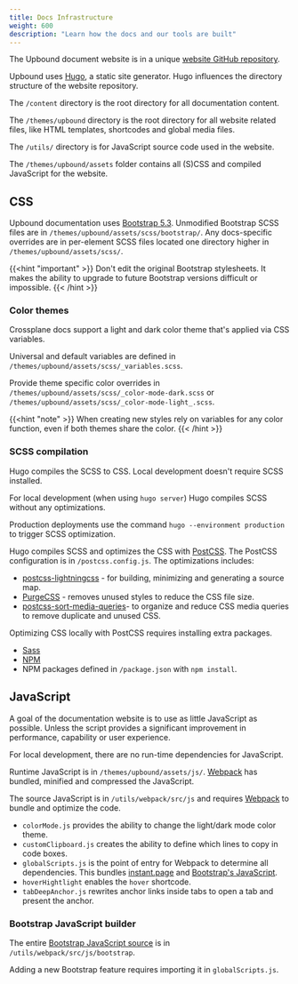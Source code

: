 ```yaml
---
title: Docs Infrastructure
weight: 600
description: "Learn how the docs and our tools are built"
---
```


The Upbound document website is in a unique 
[website GitHub repository](https://github.com/crossplane/docs).

Upbound uses [Hugo](https://gohugo.io/), a static site generator. Hugo
influences the directory structure of the website repository.

The `/content` directory is the root directory for all documentation content.

The `/themes/upbound` directory is the root directory for all website related
files, like HTML templates, shortcodes and global media files. 

The `/utils/` directory is for JavaScript source code used in the website. 

The `/themes/upbound/assets` folder contains all (S)CSS and compiled JavaScript
for the website.

## CSS
Upbound documentation uses 
[Bootstrap 5.3](https://getbootstrap.com/docs/5.3/getting-started/introduction/).
Unmodified Bootstrap SCSS files are in
`/themes/upbound/assets/scss/bootstrap/`. Any docs-specific overrides are in
per-element SCSS files located one directory higher in
`/themes/upbound/assets/scss/`.

{{<hint "important" >}}
Don't edit the original Bootstrap stylesheets. It makes the ability to
upgrade to future Bootstrap versions difficult or impossible.
{{< /hint >}}

### Color themes 
Crossplane docs support a light and dark color theme that's applied via CSS
variables.

<!-- vale off -->
<!-- allowing passive voice to isolate the file path -->
Universal and default variables are defined in
`/themes/upbound/assets/scss/_variables.scss`.
<!-- vale on -->

Provide theme specific color overrides in
`/themes/upbound/assets/scss/_color-mode-dark.scss` or
`/themes/upbound/assets/scss/_color-mode-light_.scss`.

{{<hint "note" >}}
When creating new styles rely on variables for any color function, even if both
themes share the color.
{{< /hint >}}

### SCSS compilation
Hugo compiles the SCSS to CSS. Local development doesn't require SCSS installed.

For local development (when using `hugo server`) Hugo compiles SCSS without
any optimizations.

Production deployments use the command `hugo --environment production` to
trigger SCSS optimization.   

Hugo compiles SCSS and optimizes the CSS with
[PostCSS](https://postcss.org/). The PostCSS configuration is in
`/postcss.config.js`. The optimizations includes:
* [postcss-lightningcss](https://github.com/onigoetz/postcss-lightningcss) - for
  building, minimizing and generating a source map.
* [PurgeCSS](https://purgecss.com/plugins/postcss.html) - removes unused styles
  to reduce the CSS file size. 
* [postcss-sort-media-queries](https://github.com/yunusga/postcss-sort-media-queries)- 
to organize and reduce CSS media queries to remove duplicate and unused
    CSS.

Optimizing CSS locally with PostCSS requires installing extra packages.
* [Sass](https://sass-lang.com/install)
* [NPM](https://www.npmjs.com/)
* NPM packages defined in `/package.json` with `npm install`.


## JavaScript
A goal of the documentation website is to use as little JavaScript as possible. Unless
the script provides a significant improvement in performance, capability or user
experience. 

For local development, there are no run-time dependencies for
JavaScript. 

Runtime JavaScript is in `/themes/upbound/assets/js/`. [Webpack](https://webpack.js.org/)
has bundled, minified and compressed the JavaScript.

The source JavaScript is in `/utils/webpack/src/js` and
requires [Webpack](https://webpack.js.org/) to bundle and optimize the code.

* `colorMode.js` provides the ability to change the light/dark mode color theme.
* `customClipboard.js` creates the ability to define which lines to copy in code boxes.
* `globalScripts.js` is the point of entry for Webpack to determine all
  dependencies. This bundles [instant.page](https://instant.page/) and
  [Bootstrap's
  JavaScript](https://getbootstrap.com/docs/5.2/getting-started/javascript/).
* `hoverHightlight` enables the `hover` shortcode.  
* `tabDeepAnchor.js` rewrites anchor links inside tabs to open a tab and present
  the anchor. 
  
### Bootstrap JavaScript builder
The entire [Bootstrap JavaScript
source](https://github.com/twbs/bootstrap/tree/main/js/src) is in
`/utils/webpack/src/js/bootstrap`. 

Adding a new Bootstrap feature requires importing it in `globalScripts.js`. 
